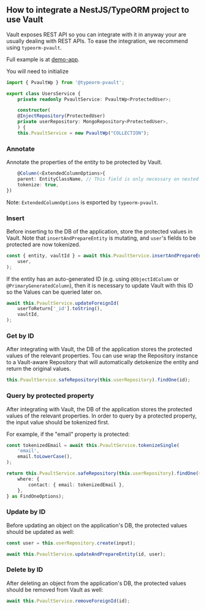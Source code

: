 ## How to integrate a NestJS/TypeORM project to use Vault

Vault exposes REST API so you can integrate with it in anyway your are usually dealing with REST APIs. To ease the integration, we recommend using `typeorm-pvault`.

Full example is at [demo-app](/demo-app/src/users-protected/).

You will need to initialize 

```ts
import { PvaultWp } from '@typeorm-pvault';

export class UsersService {
    private readonly PvaultService: PvaultWp<ProtectedUser>;

    constructor(
    @InjectRepository(ProtectedUser)
    private userRepository: MongoRepository<ProtectedUser>,
    ) {
    this.PvaultService = new PvaultWp("COLLECTION");
```
### Annotate
Annotate the properties of the entity to be protected by Vault.

```ts
    @Column(<ExtendedColumnOptions>{
    parent: EntityClassName, // This field is only necessary on nested Entities.
    tokenize: true,
})
```

Note: `ExtendedColumnOptions` is exported by `typeorm-pvault`.

### Insert
Before inserting to the DB of the application, store the protected values in Vault.
Note that `insertAndPrepareEntity` is mutating, and `user`'s fields to be protected are now tokenized.

```ts
const { entity, vaultId } = await this.PvaultService.insertAndPrepareEntity(
    user,
);
```

If the entity has an auto-generated ID (e.g. using `@ObjectIdColumn` or `@PrimaryGeneratedColumn`), then it is necessary to update Vault with this ID so the Values can be queried later on.

```ts
await this.PvaultService.updateForeignId(
    userToReturn['_id'].toString(),
    vaultId,
);
```

### Get by ID
After integrating with Vault, the DB of the application stores the protected values of the relevant properties. Tou can use wrap the Repository instance to a Vault-aware Repository that will automatically detokenize the entity and return the original values.

```ts
this.PvaultService.safeRepository(this.userRepository).findOne(id);
```

### Query by protected property
After integrating with Vault, the DB of the application stores the protected values of the relevant properties. In order to query by a protected property, the input value should be tokenized first.

For example, if the "email" property is protected:
```ts
const tokenizedEmail = await this.PvaultService.tokenizeSingle(
    'email',
    email.toLowerCase(),
);

return this.PvaultService.safeRepository(this.userRepository).findOne({
    where: {
        contact: { email: tokenizedEmail },
    },
} as FindOneOptions);
```

### Update by ID
Before updating an object on the application's DB, the protected values should be updated as well:

```ts
const user = this.userRepository.create(input);

await this.PvaultService.updateAndPrepareEntity(id, user);
```

### Delete by ID
After deleting an object from the application's DB, the protected values should be removed from Vault as well:

```ts
await this.PvaultService.removeForeignId(id);
```